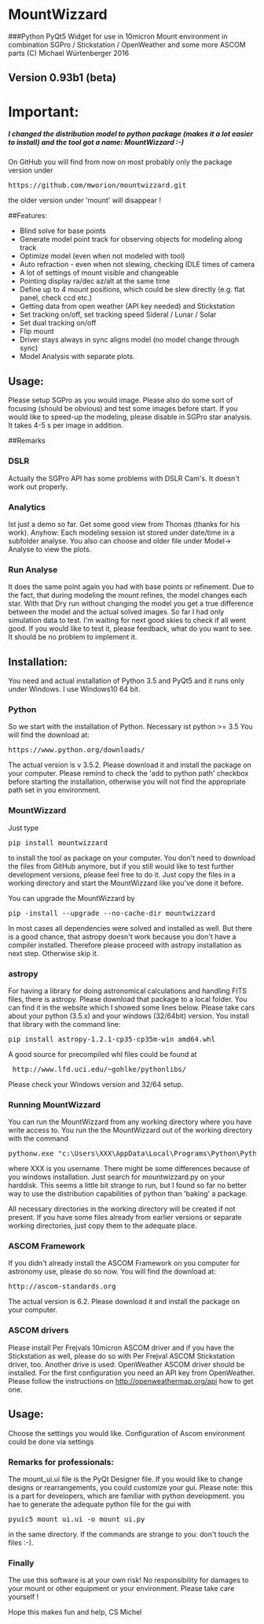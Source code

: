 # MountWizzard

###Python PyQt5 Widget for use in 10micron Mount environment in combination SGPro / Stickstation / OpenWeather and some more ASCOM parts
(C) Michael Würtenberger 2016

## Version 0.93b1 (beta)

# Important:
##### I changed the distribution model to python package (makes it a lot easier to install) and the tool got a name: MountWizzard :-)
On GitHub you will find from now on most probably only the package version under 
<pre>https://github.com/mworion/mountwizzard.git</pre>
the older version under 'mount' will disappear !

##Features:
- Blind solve for base points
- Generate model point track for observing objects for modeling along track
- Optimize model (even when not modeled with tool)
- Auto refraction - even when not slewing, checking IDLE times of camera
- A lot of settings of mount visible and changeable
- Pointing display ra/dec az/alt at the same time
- Define up to 4 mount positions, which could be slew directly (e.g. flat panel, check ccd etc.)
- Getting data from open weather (API key needed) and Stickstation
- Set tracking on/off, set tracking speed Sideral / Lunar / Solar
- Set dual tracking on/off
- Flip mount
- Driver stays always in sync aligns model (no model change through sync)
- Model Analysis with separate plots.

## Usage:
Please setup SGPro as you would image. Please also do some sort of focusing (should be obvious) and test some images before start.
If you would like to speed-up the modeling, please disable in SGPro star analysis. It takes 4-5 s per image in addition.

##Remarks

### DSLR
Actually the SGPro API has some problems with DSLR Cam's. It doesn't work out properly. 

### Analytics
Ist just a demo so far. Get some good view from Thomas (thanks for his work). Anyhow: Each modeling session ist stored under date/time in a 
subfolder analyse. You also can choose and older file under Model-> Analyse to view the plots.

### Run Analyse
It does the same point again you had with base points or refinement. Due to the fact, that during modeling the mount refines, the model changes
each star. With that Dry run without changing the model you get a true difference between the model and the actual solved images.
So far I had only simulation data to test. I'm waiting for next good skies to check if all went good. If you would like to test it,
please feedback, what do you want to see. It should be no problem to implement it.

## Installation:
You need and actual installation of Python 3.5 and PyQt5 and it runs only under Windows. I use Windows10 64 bit. 

### Python
So we start with the installation of Python. Necessary ist python >= 3.5
You will find the download at:
<pre>https://www.python.org/downloads/</pre> 
The actual version is v 3.5.2. Please download it and install the package on your computer. Please remind to check the 'add to python path'
checkbox before starting the installation, otherwise you will not find the appropriate path set in you environment.

### MountWizzard
Just type 
<pre>pip install mountwizzard</pre>
to install the tool as package on your computer. You don't need to download the files from GitHub anymore, but if you still would like to test
further development versions, please feel free to do it. Just copy the files in a working directory and start the MountWizzard like you've done it before.

You can upgrade the MountWizzard by 
<pre>pip -install --upgrade --no-cache-dir mountwizzard</pre>
In most cases all dependencies were solved and installed as well. But there is a good chance, that astropy doesn't work because
you don't have a compiler installed. Therefore please proceed with astropy installation as next step. Otherwise skip it.

### astropy
For having a library for doing astronomical calculations and handling FITS files, there is astropy.
Please download that package to a local folder. You can find it in the website which I showed some lines below. Please take cars about your python (3.5.x) and your windows (32/64bit) version. 
You install that library with the command line:
<pre>pip install astropy-1.2.1-cp35-cp35m-win_amd64.whl</pre>
A good source for precompiled whl files could be found at
 <pre> http://www.lfd.uci.edu/~gohlke/pythonlibs/ </pre>
Please check your Windows version and 32/64 setup.

### Running MountWizzard
You can run the MountWizzard from any working directory where you have write access to. You run the the MountWizzard out of the working 
directory with the command
<pre>pythonw.exe "c:\Users\XXX\AppData\Local\Programs\Python\Python35\Lib\site-packages\mountwizzard\mountwizzard.py</pre>
where XXX is you username. There might be some differences because of you windows installation. Just search for mountwizzard.py on your harddisk.
This seems a little bit strange to run, but I found so far no better way to use the distribution capabilities of python than 'baking' a package.


All necessary directories in the working directory will be created if not present. 
If you have some files already from earlier versions or separate working directories, just copy them to the adequate place. 

### ASCOM Framework
If you didn't already install the ASCOM Framework on you computer for astronomy use, please do so now. 
You will find the download at:
<pre>http://ascom-standards.org</pre>
The actual version is 6.2. Please download it and install the package on your computer.

### ASCOM drivers
Please install Per Frejvals 10micron ASCOM driver and if you have the Stickstation as well, please do so with Per Frejval ASCOM Stickstation driver, too. 
Another drive is used: OpenWeather ASCOM driver should be installed. For the first configuration you need an API key from OpenWeather. Please follow the instructions on http://openweathermap.org/api
how to get one.

## Usage:
Choose the settings you would like. Configuration of Ascom environment could be done via settings

### Remarks for professionals:
The mount_ui.ui file is the PyQt Designer file. If you would like to change designs or rearrangements, you could
customize your gui. Please note: this is a part for developers, which are familiar with python development.
you hae to generate the adequate python file for the gui with
<pre>pyuic5 mount_ui.ui -o mount_ui.py</pre>
in the same directory. If the commands are strange to you: don't touch the files :-).

### Finally
The use this software is at your own risk! No responsibility for damages to your mount or other equipment or your environment.
Please take care yourself !

Hope this makes fun and help, CS Michel
